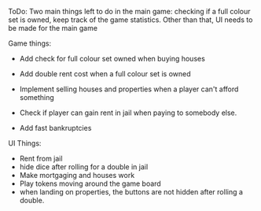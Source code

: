 ToDo:
Two main things left to do in the main game: checking if a full colour set is owned, keep track of the game statistics.
Other than that, UI needs to be made for the main game

Game things:
- Add check for full colour set owned when buying houses
- Add double rent cost when a full colour set is owned
- Implement selling houses and properties when a player can't afford something

- Check if player can gain rent in jail when paying to somebody else.
- Add fast bankruptcies

UI Things:
- Rent from jail
- hide dice after rolling for a double in jail
- Make mortgaging and houses work
- Play tokens moving around the game board
- when landing on properties, the buttons are not hidden after rolling a double.